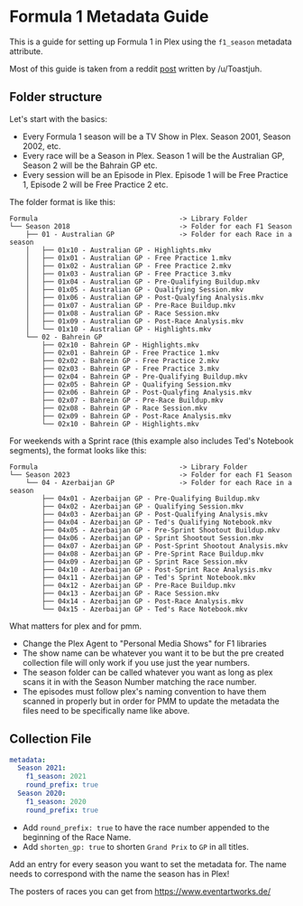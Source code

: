 # Formula 1 Metadata Guide

This is a guide for setting up Formula 1 in Plex using the `f1_season` metadata attribute.

Most of this guide is taken from a reddit [post](https://www.reddit.com/r/PleX/comments/tdzp8x/formula_1_library_with_automatic_metadata/) written by /u/Toastjuh.

## Folder structure

Let's start with the basics:

* Every Formula 1 season will be a TV Show in Plex. Season 2001, Season 2002, etc.
* Every race will be a Season in Plex. Season 1 will be the Australian GP, Season 2 will be the Bahrain GP etc.
* Every session will be an Episode in Plex. Episode 1 will be Free Practice 1, Episode 2 will be Free Practice 2 etc.

The folder format is like this:
```
Formula                                   -> Library Folder
└── Season 2018                           -> Folder for each F1 Season
    ├── 01 - Australian GP                -> Folder for each Race in a season
    │   ├── 01x10 - Australian GP - Highlights.mkv
    │   ├── 01x01 - Australian GP - Free Practice 1.mkv
    │   ├── 01x02 - Australian GP - Free Practice 2.mkv
    │   ├── 01x03 - Australian GP - Free Practice 3.mkv
    │   ├── 01x04 - Australian GP - Pre-Qualifying Buildup.mkv
    │   ├── 01x05 - Australian GP - Qualifying Session.mkv
    │   ├── 01x06 - Australian GP - Post-Qualyfing Analysis.mkv
    │   ├── 01x07 - Australian GP - Pre-Race Buildup.mkv
    │   ├── 01x08 - Australian GP - Race Session.mkv
    │   ├── 01x09 - Australian GP - Post-Race Analysis.mkv
    │   └── 01x10 - Australian GP - Highlights.mkv
    └── 02 - Bahrein GP
        ├── 02x10 - Bahrein GP - Highlights.mkv
        ├── 02x01 - Bahrein GP - Free Practice 1.mkv
        ├── 02x02 - Bahrein GP - Free Practice 2.mkv
        ├── 02x03 - Bahrein GP - Free Practice 3.mkv
        ├── 02x04 - Bahrein GP - Pre-Qualifying Buildup.mkv
        ├── 02x05 - Bahrein GP - Qualifying Session.mkv
        ├── 02x06 - Bahrein GP - Post-Qualyfing Analysis.mkv
        ├── 02x07 - Bahrein GP - Pre-Race Buildup.mkv
        ├── 02x08 - Bahrein GP - Race Session.mkv
        ├── 02x09 - Bahrein GP - Post-Race Analysis.mkv
        └── 02x10 - Bahrein GP - Highlights.mkv
```

For weekends with a Sprint race (this example also includes Ted's Notebook segments), the format looks like this:
```
Formula                                   -> Library Folder
└── Season 2023                           -> Folder for each F1 Season
    └── 04 - Azerbaijan GP                -> Folder for each Race in a season
        ├── 04x01 - Azerbaijan GP - Pre-Qualifying Buildup.mkv
        ├── 04x02 - Azerbaijan GP - Qualifying Session.mkv
        ├── 04x03 - Azerbaijan GP - Post-Qualifying Analysis.mkv
        ├── 04x04 - Azerbaijan GP - Ted's Qualifying Notebook.mkv
        ├── 04x05 - Azerbaijan GP - Pre-Sprint Shootout Buildup.mkv
        ├── 04x06 - Azerbaijan GP - Sprint Shootout Session.mkv
        ├── 04x07 - Azerbaijan GP - Post-Sprint Shootout Analysis.mkv
        ├── 04x08 - Azerbaijan GP - Pre-Sprint Race Buildup.mkv
        ├── 04x09 - Azerbaijan GP - Sprint Race Session.mkv
        ├── 04x10 - Azerbaijan GP - Post-Sprint Race Analysis.mkv
        ├── 04x11 - Azerbaijan GP - Ted's Sprint Notebook.mkv
        ├── 04x12 - Azerbaijan GP - Pre-Race Buildup.mkv
        ├── 04x13 - Azerbaijan GP - Race Session.mkv
        ├── 04x14 - Azerbaijan GP - Post-Race Analysis.mkv
        └── 04x15 - Azerbaijan GP - Ted's Race Notebook.mkv
```

What matters for plex and for pmm.

* Change the Plex Agent to "Personal Media Shows" for F1 libraries
* The show name can be whatever you want it to be but the pre created collection file will only work if you use just the year numbers.
* The season folder can be called whatever you want as long as plex scans it in with the Season Number matching the race number.
* The episodes must follow plex's naming convention to have them scanned in properly but in order for PMM to update the metadata the files need to be specifically name like above.

## Collection File

```yaml
metadata:
  Season 2021:
    f1_season: 2021
    round_prefix: true
  Season 2020:
    f1_season: 2020
    round_prefix: true
```

* Add `round_prefix: true` to have the race number appended to the beginning of the Race Name.
* Add `shorten_gp: true` to shorten `Grand Prix` to `GP` in all titles.

Add an entry for every season you want to set the metadata for. The name needs to correspond with the name the season has in Plex!

The posters of races you can get from https://www.eventartworks.de/
